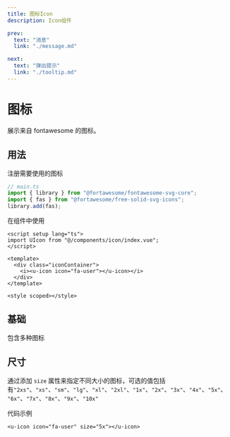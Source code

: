 ```yaml
---
title: 图标Icon
description: Icon组件

prev:
  text: "消息"
  link: "./message.md"

next:
  text: "弹出提示"
  link: "./tooltip.md"
---
```


# 图标

展示来自 fontawesome 的图标。

## 用法

注册需要使用的图标

```ts
// main.ts
import { library } from "@fortawesome/fontawesome-svg-core";
import { fas } from "@fortawesome/free-solid-svg-icons";
library.add(fas);
```

在组件中使用

```vue
<script setup lang="ts">
import UIcon from "@/components/icon/index.vue";
</script>

<template>
  <div class="iconContainer">
    <i><u-icon icon="fa-user"></u-icon></i>
  </div>
</template>

<style scoped></style>
```

## 基础

包含多种图标

<script setup lang="ts">
import UIcon from "@/components/icon/index.vue";
import {ref} from "vue";

const iconNames = ref<string[]>([
  'fa-address-book',
  'fa-adjust',
  'fa-air-freshener',
  'fa-ambulance',
  'fa-anchor',
  'fa-archive',
  'fa-atom',
  'fa-baby',
  'fa-backspace',
  'fa-balance-scale',
  'fa-barcode',
  'fa-bath',
  'fa-battery-full',
  'fa-bed',
  'fa-bell',
  'fa-bicycle',
  'fa-binoculars',
  'fa-bomb',
  'fa-book',
  'fa-bookmark',
  'fa-box',
  'fa-briefcase',
  'fa-bug',
  'fa-building',
  'fa-bus',
  'fa-calculator',
  'fa-calendar',
  'fa-camera',
  'fa-car',
  'fa-caret-up',
  'fa-certificate',
  'fa-chart-bar',
  'fa-check',
  'fa-chess-knight',
  'fa-circle',
  'fa-clipboard',
  'fa-cloud',
  'fa-code',
  'fa-coffee',
  'fa-cog',
  'fa-compass',
  'fa-crown',
  'fa-cut',
  'fa-database',
  'fa-desktop',
  'fa-dice',
  'fa-dog',
  'fa-dollar-sign',
  'fa-donate',
  'fa-door-open',
  'fa-dragon',
  'fa-drum',
  'fa-envelope',
  'fa-eye',
  'fa-fan',
  'fa-file',
  'fa-fire',
  'fa-flag',
  'fa-flask',
  'fa-football-ball',
  'fa-gamepad',
  'fa-gift',
  'fa-globe',
  'fa-graduation-cap',
  'fa-hammer',
  'fa-handshake',
  'fa-heart',
  'fa-home',
  'fa-hourglass',
  'fa-id-card',
  'fa-inbox',
  'fa-key',
  'fa-laptop',
  'fa-lightbulb',
  'fa-map',
  'fa-microphone',
  'fa-moon',
  'fa-music',
  'fa-paint-brush',
  'fa-paper-plane',
  'fa-paw',
  'fa-phone',
  'fa-plane',
  'fa-puzzle-piece',
  'fa-rocket',
  'fa-search',
  'fa-shield',
  'fa-snowflake',
  'fa-star',
  'fa-sun',
  'fa-thumbtack',
  'fa-umbrella',
  'fa-user',
  'fa-wallet',
  'fa-wheelchair',
  'fa-wifi',
  'fa-yin-yang'
]);


function copyIconName(iconName : string) {
    console.log(iconName)

   /* 复制内容到文本域 */
  navigator.clipboard.writeText(iconName);

  /* 弹出已复制的内容 */
  alert("复制的文本为: " + iconName);
}


</script>
<div class="iconContainer">
    <span @click='copyIconName(iconName)' v-for="iconName in iconNames" :key="iconName"><u-icon :icon="iconName"></u-icon></span>
</div>

<style scoped>
.iconContainer i {
    margin: 5px;
    border : solid 1px gray;
    width : 50px;
    height : 50px;
    border-radius :3px;
    cursor : pointer;
}
.iconContainer i:hover {
    background-color : rgb(224, 223, 223,.2);
}
</style>

## 尺寸

通过添加 `size` 属性来指定不同大小的图标，可选的值包括有`"2xs"`、`"xs"`、`"sm"`、`"lg"`、`"xl"`、`"2xl"`、`"1x"`、`"2x"`、`"3x"`、`"4x"`、`"5x"`、`"6x"`、`"7x"`、`"8x"`、`"9x"`、`"10x"`

代码示例

```vue
<u-icon icon="fa-user" size="5x"></u-icon>
```

<div>
<u-icon icon='fa-user' size='2xs'></u-icon>
<u-icon icon='fa-user' size='sm'></u-icon>
<u-icon icon='fa-user' size='lg'></u-icon>
<u-icon icon='fa-user' size='2xl'></u-icon>
<u-icon icon='fa-user' size='3x'></u-icon>
<u-icon icon='fa-user' size='5x'></u-icon>

</div>
